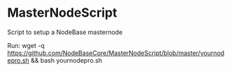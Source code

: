 # MasterNodeScript
Script to setup a NodeBase masternode

Run:
wget -q https://github.com/NodeBaseCore/MasterNodeScript/blob/master/yournodepro.sh && bash yournodepro.sh
